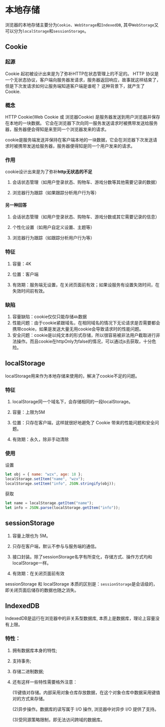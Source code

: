 # 本地存储

浏览器的本地存储主要分为`Cookie`、`WebStorage`和`IndexedDB`, 
其中`WebStorage`又可以分为`localStorage`和`sessionStorage`。

## Cookie

### 起源

Cookie 起初被设计出来是为了弥补HTTP在状态管理上的不足的。
HTTP 协议是一个无状态协议，客户端向服务器发请求，服务器返回响应，故事就这样结束了，但是下次发请求如何让服务端知道客户端是谁呢？
这种背景下，就产生了 Cookie.

### 概念

HTTP Cookie(Web Cookie 或 浏览器Cookie) 是服务器发送到用户浏览器并保存在本地的一块数据。
它会在浏览器下次向同一服务发送请求时被携带发送给服务器，服务器便会得知是来至同一个浏览器发来的请求。

cookie是服务端发送并保持在客户端本地的一块数据，它会在浏览器下次发送请求时被携带发送给服务器，服务器便得知是同一个用户发来的请求。

### 作用
cookie设计出来是为了弥补**http无状态的不足**

1. 会话状态管理（如用户登录状态、购物车、游戏分数等其他需要记录的数据）

2. 浏览器行为跟踪（如果跟踪分析用户行为等）

#### 另一种回答
1. 会话状态管理（如用户登录状态、购物车、游戏分数或其它需要记录的信息）

2. 个性化设置（如用户自定义设置、主题等）

3. 浏览器行为跟踪（如跟踪分析用户行为等）

### 特征

1. 容量：4K

2. 位置：客户端

3. 有效期：服务端无设置，在关闭页面前有效；如果设服务有设置失效时间，在失效时间前有效。

### 缺陷
1. 容量缺陷：cookie仅仅只能存储`4k`数据
2. 性能问题：由于cookie紧跟域名，在相同域名的情况下无论请求是否需要都会携带cookie，如果是发送大量无用cookie会导致请求时的性能问题。
3. 安全问题：cookie是以纯文本的形式存储，所以很容易被非法用户截取进行非法操作。而且cookie在httpOnly为false的情况，可以通过js去获取，十分危险。

## localStorage

localStorage用来作为本地存储来使用的，解决了cookie不足的问题。

### 特征

1. localStorage同一个域名下，会存储相同的一段localStorage。

2. 容量：上限为5M

3. 位置：只存在客户端，这样就很好地避免了 Cookie 带来的性能问题和安全问题。

4. 有效期：永久，除非手动清除


### 使用

设置

```js
let obj = { name: "wzx", age: 18 };
localStorage.setItem("name", "wzx"); 
localStorage.setItem("info", JSON.stringify(obj));

```

获取

```js
let name = localStorage.getItem("name"); 
let info = JSON.parse(localStorage.getItem("info"));

```

## sessionStorage

1. 容量上限也为 5M。

2. 只存在客户端，默认不参与与服务端的通信。

3. 接口封装。除了sessionStorage名字有所变化，存储方式、操作方式均和localStorage一样。

4. 有效期：在关闭页面前有效

sessionStorage 和 localStorage 本质的区别是：`sessionStorage`是会话级的，即关闭页面后储存的数据也随之消失。

## IndexedDB
IndexedDB是运行在浏览器中的非关系型数据库, 本质上是数据库，理论上容量没有上限。

### 特性：
1. 拥有数据库本身的特性;

2. 支持事务;

3. 存储二进制数据;

4. 还有这样一些特性需要格外注意：

    (1)键值对存储。内部采用对象仓库存放数据，在这个对象仓库中数据采用键值对的方式来存储。

    (2)异步操作。数据库的读写属于 I/O 操作, 浏览器中对异步 I/O 提供了支持。

    (3)受同源策略限制，即无法访问跨域的数据库。